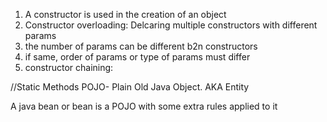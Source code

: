1. A constructor is used in the creation of an object
2. Constructor overloading: Delcaring multiple constructors with different params
3. the number of params can be different b2n constructors
4. if same, order of params or type of params must differ
5. constructor chaining: 

//Static Methods
  POJO- Plain Old Java Object. AKA Entity

A java bean or bean is a POJO with some extra rules applied to it